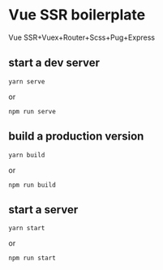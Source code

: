 # Vue SSR boilerplate
Vue SSR+Vuex+Router+Scss+Pug+Express

## start a dev server
```
yarn serve
```
or
```
npm run serve
```

## build a production version
```
yarn build
```
or
```
npm run build
```

## start a server
```
yarn start
```
or
```
npm run start
```

